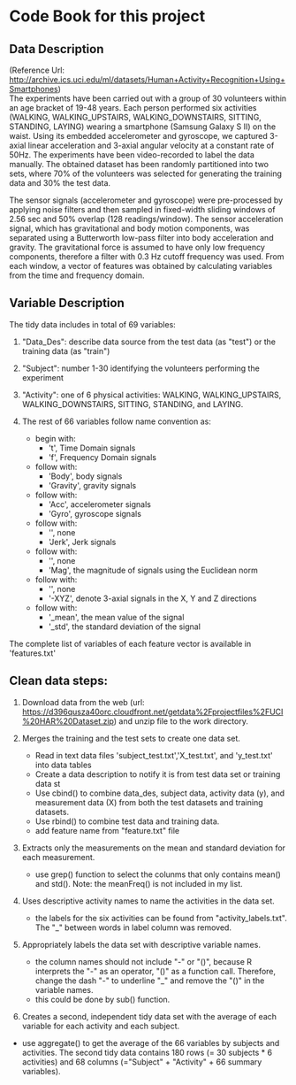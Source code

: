

Code Book for this project
===========================


Data Description
----------------
(Reference Url: http://archive.ics.uci.edu/ml/datasets/Human+Activity+Recognition+Using+Smartphones)                       
The experiments have been carried out with a group of 30 volunteers within an age bracket of 19-48 years. Each person performed six activities (WALKING, WALKING_UPSTAIRS, WALKING_DOWNSTAIRS, SITTING, STANDING, LAYING) wearing a smartphone (Samsung Galaxy S II) on the waist. Using its embedded accelerometer and gyroscope, we captured 3-axial linear acceleration and 3-axial angular velocity at a constant rate of 50Hz. The experiments have been video-recorded to label the data manually. The obtained dataset has been randomly partitioned into two sets, where 70% of the volunteers was selected for generating the training data and 30% the test data. 

The sensor signals (accelerometer and gyroscope) were pre-processed by applying noise filters and then sampled in fixed-width sliding windows of 2.56 sec and 50% overlap (128 readings/window). The sensor acceleration signal, which has gravitational and body motion components, was separated using a Butterworth low-pass filter into body acceleration and gravity. The gravitational force is assumed to have only low frequency components, therefore a filter with 0.3 Hz cutoff frequency was used. From each window, a vector of features was obtained by calculating variables from the time and frequency domain. 



Variable Description
--------------------
The tidy data includes in total of 69 variables:

1. "Data_Des": describe data source from the test data (as "test") or the training data (as "train")
2. "Subject": number 1-30 identifying the volunteers performing the experiment
3. "Activity": one of 6 physical activities: WALKING, WALKING_UPSTAIRS, WALKING_DOWNSTAIRS, SITTING, STANDING, and LAYING. 
4. The rest of 66 variables follow name convention as:

    * begin with:
         - 't', Time Domain signals 
         - 'f', Frequency Domain signals 
    * follow with:
         - 'Body', body signals
         - 'Gravity', gravity signals
    * follow with:
         - 'Acc', accelerometer signals 
         - 'Gyro', gyroscope signals 
    * follow with:
         - '', none
         - 'Jerk', Jerk signals 
    * follow with:
         - '', none
         - 'Mag', the magnitude of signals using the Euclidean norm
    * follow with:
         - '', none
         - '-XYZ', denote 3-axial signals in the X, Y and Z directions
    * follow with:
         - '_mean', the mean value of the signal
         - '_std', the standard deviation of the signal

The complete list of variables of each feature vector is available in 'features.txt'



Clean data steps:
-----------------
1. Download data from the web (url: https://d396qusza40orc.cloudfront.net/getdata%2Fprojectfiles%2FUCI%20HAR%20Dataset.zip) and unzip file to the work directory.

2. Merges the training and the test sets to create one data set.
   * Read in text data files 'subject_test.txt','X_test.txt', and 'y_test.txt' into data tables
   * Create a data description to notify it is from test data set or training data st
   * Use cbind() to combine data_des, subject data, activity data (y), and measurement data (X) from both the test datasets and training datasets. 
   * Use rbind() to combine test data and training data. 
   * add feature name from "feature.txt" file

3. Extracts only the measurements on the mean and standard deviation for each measurement. 
   * use grep() function to select the colunms that only contains mean() and std(). Note: the meanFreq() is not included in my list.

4. Uses descriptive activity names to name the activities in the data set.
   * the labels for the six activities can be found from "activity_labels.txt". The "_" between words in label column was removed.

5. Appropriately labels the data set with descriptive variable names. 
   * the column names should not include "-" or "()", because R interprets the "-" as an operator, "()" as a function call. Therefore, change the dash "-" to underline "_" and remove the "()" in the variable names.
   * this could be done by sub() function.

6. Creates a second, independent tidy data set with the average of each variable for each activity and each subject.
* use aggregate() to get the average of the 66 variables by subjects and activities. The second tidy data contains 180 rows (= 30 subjects * 6 activities) and 68 columns (="Subject" + "Activity" + 66 summary variables). 
